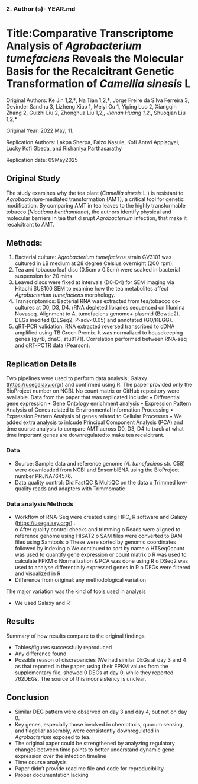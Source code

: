 ### 2. Author (s)- YEAR.md 
# Title:Comparative Transcriptome Analysis of _Agrobacterium tumefaciens_ Reveals the Molecular Basis for the Recalcitrant Genetic Transformation of _Camellia sinesis_ L
Original Authors:  Ke Jin 1,2,†, Na Tian 1,2,†, Jorge Freire da Silva Ferreira 3, Devinder Sandhu 3, Lizheng Xiao 1, Meiyi Gu 1, Yiping Luo 2, Xiangqin Zhang 2, Guizhi Liu 2, Zhonghua Liu 1,2,*, Jianan Huang 1,2,*, Shuoqian Liu 1,2,*

Original Year: 2022 May, 11. 

Replication Authors: Lakpa Sherpa, Faizo Kasule, Kofi Antwi Appiagyei, Lucky Kofi Gbeda, and Rishaniya Parthasarathy 

Replication date: 09May2025

## Original Study 
The study examines why the tea plant (_Camellia sinesis_ L.) is resistant to _Agrobacterium_-mediated transformation (AMT), a critical tool for genetic modification. By comparing AMT in tea leaves to the highly transformable tobacco (_Nicotiana benthamiana_), the authors identify physical and molecular barriers in tea that disrupt _Agrobacterium_ infection, that make it recalcitrant to AMT.
## Methods: 
1.	Bacterial culture: _Agrobacterium tumefaciens_ strain GV3101 was cultured in LB medium at 28 degree Celsius overnight (200 rpm). 
2.	Tea and tobacco leaf disc (0.5cm x 0.5cm) were soaked in bacterial suspension for 20 mins 
3.	Leaved discs were fixed at intervals (D0-D4) for SEM imaging via Hitachi SU8100 SEM to examine how the tea metabolites affect _Agrobacterium tumefaciens_ morphology. 
4.	Transcriptomics: Bacterial RNA was extracted from tea/tobacco co-cultures at D0, D3, D4. rRNA depleted libraries sequenced on Illumina Novaseq. 
Alignment to A. tumefaciens genome+ plasmid (Bowtie2). DEGs inedited (DESeq2, P-adv<0.05) and annotated (GO/KEGG). 
5.	qRT-PCR validation: RNA extracted reversed transcribed to cDNA amplified using TB Green Premix. It was normalized to housekeeping genes (gyrB, dnaC, atu8171). Correlation performed between RNA-seq and qRT-PCTR data (Pearson). 

## Replication Details 
Two pipelines were used to perform data analysis; Galaxy (https://usegalaxy.org/) and confirmed using R. The paper provided only the BioProject number on NCBI. No count matrix or GitHub repository were available. 
Data from the paper that was replicated include:
•	Differential gene expression
•	Gene Ontology enrichment analysis
•	Expression Pattern Analysis of Genes related to Environmental Information Processing
•	Expression Pattern Analysis of genes related to Cellular Processes
•	We added extra analysis to inlcude Principal Component Analysis (PCA) and time course analysis to compare AMT across D0, D3, D4 to track at what time important genes are downregulatedto make tea recalcitrant.

### Data 
-	Source: Sample data and reference genome (_A. tumefaciens_ str. C58) were downloaded from NCBI and EnsemblENA using the BioProject number PRJNA764576.
-	Data quality control: Did  FastQC & MultiQC on the data
o	Trimmed low-quality reads and adapters with Trimmomatic
	
### Data analysis Methods 
-	Workflow of RNA-Seq were created using HPC, R software and Galaxy (https://usegalaxy.org/) .  
o	After quality control checks and trimming
o	Reads were aligned to reference genome using HISAT2
o	SAM files were converted to BAM files using Samtools
o	These were sorted by genomic coordinates followed by indexing
o	We continued to sort by name
o	HTSeq0count was used to quantify gene expression or count matrix
o	R was used to calculate FPKM
o	Normalization & PCA was done using R
o	DSeq2 was used to analyse differentially expressed genes in R
o	DEGs were filtered and visualized in R
-	Difference from original: any methodological variation
  
The major variation was the kind of tools used in analysis
  - We used Galaxy and R
## Results 
Summary of how results compare to the original findings 
-	Tables/figures successfully reproduced 
-	Any difference found 
-	Possible reason of discrepancies (We had similar DEGs at day 3 and 4 as that reported in the paper, using their FPKM values from the supplementary file, showed 0 DEGs at day 0, while they reported 762DEGs. The source of this inconsistency is unclear.
## Conclusion 
-	Similar DEG pattern were observed on day 3 and day 4, but not on day 0. 
-	Key genes, especially those involved in chemotaxis, quorum sensing, and flagellar assembly, were consistently downregulated in _Agrobacterium_ exposed to tea.
-	The original paper could be strengthened by analyzing regulatory changes between time points to better understand dynamic gene expression over the infection timeline
-	Time course analysis
-	Paper didn’t provide read me file and code for reproducibility
-	Proper documentation lacking

